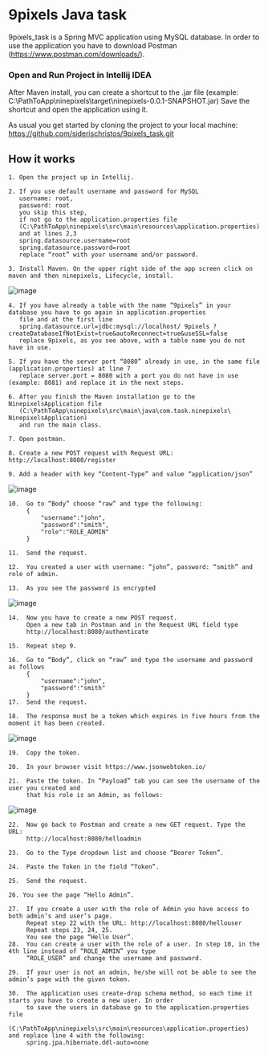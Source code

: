 # 9pixels Java task


9pixels_task is a Spring MVC application using MySQL database. In order to use the application you 
have to download Postman (https://www.postman.com/downloads/).



### Open and Run Project in Intellij IDEA

After Maven install, you can create a shortcut to the .jar file 
(example: C:\PathToApp\ninepixels\target\ninepixels-0.0.1-SNAPSHOT.jar)
Save the shortcut and open the application using it.


As usual you get started by cloning the  project to your local machine:
https://github.com/siderischristos/9pixels_task.git

## How it works
    1. Open the project up in Intellij.
       
    2. If you use default username and password for MySQL 
       username: root, 
       password: root 
       you skip this step,
       if not go to the application.properties file 
       (C:\PathToApp\ninepixels\src\main\resources\application.properties)
       and at lines 2,3
       spring.datasource.username=root
       spring.datasource.password=root
       replace “root” with your username and/or password.
       
    3. Install Maven. On the upper right side of the app screen click on maven and then ninepixels, Lifecycle, install.
![image](https://user-images.githubusercontent.com/54001807/95075466-df2fe680-0718-11eb-97ca-b0820013c324.png)

    4. If you have already a table with the name “9pixels” in your database you have to go again in application.properties
       file and at the first line 
       spring.datasource.url=jdbc:mysql://localhost/ 9pixels ?createDatabaseIfNotExist=true&autoReconnect=true&useSSL=false
       replace 9pixels, as you see above, with a table name you do not have in use.
       
    5. If you have the server port “8080” already in use, in the same file (application.properties) at line 7 
       replace server.port = 8080 with a port you do not have in use (example: 8081) and replace it in the next steps.
       
    6. After you finish the Maven installation go to the NinepixelsApplication file
       (C:\PathToApp\ninepixels\src\main\java\com.task.ninepixels\ NinepixelsApplication)
       and run the main class.
       
    7. Open postman.
       
    8. Create a new POST request with Request URL: http://localhost:8080/register
       
    9. Add a header with key “Content-Type” and value “application/json”
![image](https://user-images.githubusercontent.com/54001807/95075617-274f0900-0719-11eb-8a1f-e4f72a6740f8.png)

    10.  Go to “Body” choose “raw” and type the following:
         {
             "username":"john",
             "password":"smith",
             "role":"ROLE_ADMIN"
         }
         
    11.  Send the request.
       
    12.  You created a user with username: “john”, password: “smith” and role of admin.
       
    13.  As you see the password is encrypted
![image](https://user-images.githubusercontent.com/54001807/95075626-2f0ead80-0719-11eb-958a-9f4bf685cf97.png)

    14.  Now you have to create a new POST request. 
         Open a new tab in Postman and in the Request URL field type
         http://localhost:8080/authenticate
       
    15.  Repeat step 9.
       
    16.  Go to “Body”, click on “raw” and type the username and password as follows
         {
             "username":"john",
             "password":"smith"
         }
    17.  Send the request.
       
    18.  The response must be a token which expires in five hours from the moment it has been created.
![image](https://user-images.githubusercontent.com/54001807/95075637-3766e880-0719-11eb-8789-bab8c3f4fb3f.png)

    19.  Copy the token.

    20.  In your browser visit https://www.jsonwebtoken.io/

    21.  Paste the token. In “Payload” tab you can see the username of the user you created and 
         that his role is an Admin, as follows:
![image](https://user-images.githubusercontent.com/54001807/95075662-42ba1400-0719-11eb-93eb-9f61f167e554.png)

    22.  Now go back to Postman and create a new GET request. Type the URL:
         http://localhost:8080/helloadmin

    23.  Go to the Type dropdown list and choose “Bearer Token”.
       
    24.  Paste the Token in the field “Token”.
       
    25.  Send the request.
       
    26. You see the page “Hello Admin”.
       
    27.  If you create a user with the role of Admin you have access to both admin’s and user’s page.
         Repeat step 22 with the URL: http://localhost:8080/hellouser
         Repeat steps 23, 24, 25.
         You see the page “Hello User”.
    28.  You can create a user with the role of a user. In step 10, in the 4th line instead of “ROLE_ADMIN” you type
         “ROLE_USER” and change the username and password.
       
    29.  If your user is not an admin, he/she will not be able to see the admin’s page with the given token.
       
    30.  The application uses create-drop schema method, so each time it starts you have to create a new user. In order
         to save the users in database go to the application.properties file
         (C:\PathToApp\ninepixels\src\main\resources\application.properties) and replace line 4 with the following:
         spring.jpa.hibernate.ddl-auto=none

 

